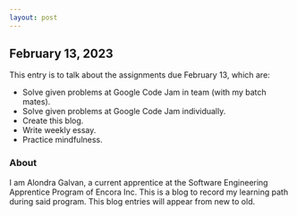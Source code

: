 ```yaml
---
layout: post
---
```


## February 13, 2023

This entry is to talk about the assignments due February 13, which are:
*   Solve given problems at Google Code Jam in team (with my batch mates).
*   Solve given problems at Google Code Jam individually.
*   Create this blog.
*   Write weekly essay.
*   Practice mindfulness.



### About

I am Alondra Galvan, a current apprentice at the Software Engineering Apprentice Program of Encora Inc. This is a blog to record my learning path during said program. This blog entries will appear from new to old. 
